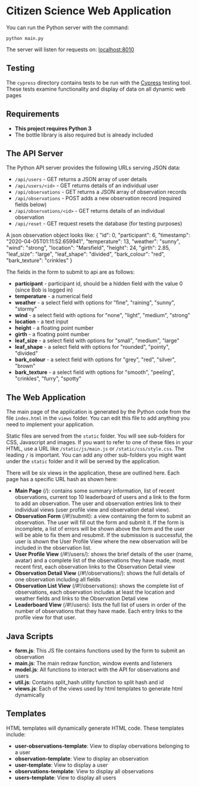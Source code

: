 # Citizen Science Web Application

You can run the Python server with the command: 
```
python main.py
```
The server will listen for requests on: [localhost:8010](http://localhost:8010)

## **Testing**

The `cypress` directory contains tests to be run with the [Cypress](https://cypress.io) testing tool.
These tests examine functionality and display of data on all dynamic web pages

## **Requirements**

* **This project requires Python 3**
* The bottle library is also required but is already included

## **The API Server**

The Python API server provides the following URLs serving JSON data:

* `/api/users` - GET returns a JSON array of user details
* `/api/users/<id>` - GET returns details of an individual user
* `/api/observations` - GET returns a JSON array of observation records
* `/api/observations` - POST adds a new observation record (required fields below)
* `/api/observations/<id>` - GET returns details of an individual observation
* `/api/reset` - GET request resets the database (for testing purposes)

A json observation object looks like:
{
    "id": 0,
    "participant": 6,
    "timestamp": "2020-04-05T01:11:52.659941",
    "temperature": 13,
    "weather": "sunny",
    "wind": "strong",
    "location": "Marsfield",
    "height": 24,
    "girth": 2.85,
    "leaf_size": "large",
    "leaf_shape": "divided",
    "bark_colour": "red",
    "bark_texture": "crinkles"
}

The fields in the form to submit to api are as follows:
* **participant** - participant id, should be a hidden field with the value 0 (since Bob is logged in)
* **temperature** - a numerical field
* **weather** - a select field with options for "fine", "raining", "sunny", "stormy"
* **wind** - a select field with options for "none", "light", "medium", "strong"
* **location** - a text input
* **height** - a floating point number
* **girth** - a floating point number
* **leaf_size** - a select field with options for "small", "medium", "large"
* **leaf_shape** - a select field with options for "rounded", "pointy", "divided"
* **bark_colour** - a select field with options for "grey", "red", "silver", "brown"
* **bark_texture** - a select field with options for "smooth", "peeling", "crinkles", "furry", "spotty"

## **The Web Application**

The main page of the application is generated by the Python code from the file `index.html` 
in the `views` folder.  You can edit this file to add anything you need to implement
your application. 

Static files are served from the `static` folder.  You will see sub-folders for CSS, Javascript
and images.   If you want to refer to one of these files in your HTML, use a URL 
like `/static/js/main.js` or `/static/css/style.css`.  The leading `/` is important.  You can
add any other sub-folders you might want under the `static` folder and it will be served
by the application.

There will be six views in the application, these are outlined here. Each page has a specific URL hash as shown here:
* **Main Page** (/): contains some summary information, list of recent observations, current top 10 leaderboard of users and a link to the form to add an observation.  The user and observation entries link to their individual views (user profile view and observation detail view).
* **Observation Form** (/#!/submit): a view containing the form to submit an observation. The user will fill out the form and submit it. If the form is incomplete, a list of errors will be shown above the form and the user will be able to fix them and resubmit.  If the submission is successful, the user is shown the User Profile View where the new observation will be included in the observation list.
* **User Profile View** (/#!/users/<id>): shows the brief details of the user (name, avatar) and a complete list of the observations they have made, most recent first, each observation links to the Observation Detail view
* **Observation Detail View** (/#!/observations/<id>): shows the full details of one observation including all fields
* **Observation List View** (/#!/observations): shows the complete list of observations, each observation includes at least the location and weather fields and links to the Observation Detail view
* **Leaderboard View** (/#!/users): lists the full list of users in order of the number of observations that they have made. Each entry links to the profile view for that user.

## **Java Scripts**

* **form.js**: This JS file contains functions used by the form to submit an observation
* **main.js**: The main redraw function, window events and listeners
* **model.js**: All functions to interact with the API for observations and users
* **util.js**: Contains split_hash utility function to split hash and id
* **views.js**: Each of the views used by html templates to generate html dynamically

## **Templates**

HTML templates will dynamically generate HTML code.
These templates include:
* **user-observations-template**: View to display obervations belonging to a user
* **observation-template**: View to display an observation
* **user-template**: View to display a user
* **observations-template**: View to display all observations
* **users-template**: View to display all users
